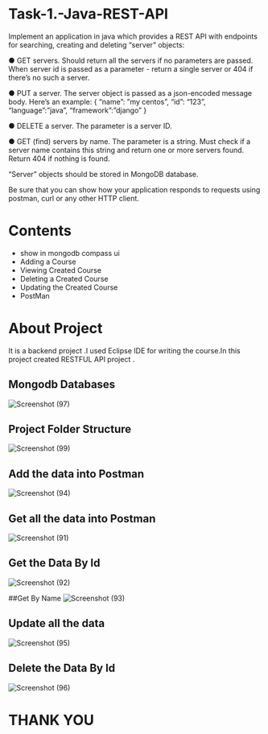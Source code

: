 # Task-1.-Java-REST-API
Implement an application in java which provides a REST API with endpoints for searching, creating and deleting “server” objects:

● GET servers. Should return all the servers if no parameters are passed. When server id
is passed as a parameter - return a single server or 404 if there’s no such a server.

● PUT a server. The server object is passed as a json-encoded message body. Here’s an
example:
{
“name”: ”my centos”,
“id”: “123”,
“language”:”java”,
“framework”:”django”
}

● DELETE a server. The parameter is a server ID.

● GET (find) servers by name. The parameter is a string. Must check if a server name
contains this string and return one or more servers found. Return 404 if nothing is found.

“Server” objects should be stored in MongoDB database.

Be sure that you can show how your application responds to requests using postman, curl or
any other HTTP client.



# Contents
- show in mongodb compass ui
-  Adding a Course
-  Viewing Created Course
-  Deleting a Created Course
-  Updating the Created Course	
- PostMan

# About Project
It is a backend project .I used Eclipse IDE for writing the course.In this project created RESTFUL API project .

## Mongodb Databases
![Screenshot (97)](https://user-images.githubusercontent.com/117644617/200358954-3a2eb275-32d1-4b7d-b59f-13041192f883.png)

## Project Folder Structure
![Screenshot (99)](https://user-images.githubusercontent.com/117644617/200359731-7884bb8a-c289-45e8-9076-f9f18eb17e0b.png)

## Add  the data into Postman 
![Screenshot (94)](https://user-images.githubusercontent.com/117644617/200360055-5aa7d4ff-3030-4c3a-8c30-559bccf7814a.png)

## Get all the data into Postman 
![Screenshot (91)](https://user-images.githubusercontent.com/117644617/200360246-8922088b-f281-4fcd-a9f3-de485213db59.png)

## Get the Data By Id
![Screenshot (92)](https://user-images.githubusercontent.com/117644617/200361238-77472540-c1c2-43c5-960d-bcf52f3db0ff.png)

##Get By Name
![Screenshot (93)](https://user-images.githubusercontent.com/117644617/200361474-8fc49e58-b90b-4aef-b141-67ee581d22b5.png)

## Update all the data
![Screenshot (95)](https://user-images.githubusercontent.com/117644617/200362010-1aba2925-ab2a-46fb-b5f9-c6bb5e611e15.png)
## Delete the Data By Id
![Screenshot (96)](https://user-images.githubusercontent.com/117644617/200361753-502e6111-0801-4965-99d8-7b3328ed04f1.png)


# THANK YOU
